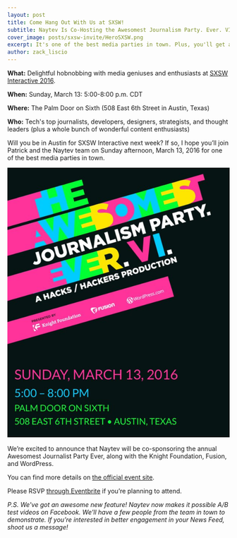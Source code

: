 ```yaml
---
layout: post
title: Come Hang Out With Us at SXSW!
subtitle: Naytev Is Co-Hosting the Awesomest Journalism Party. Ever. VI.
cover_image: posts/sxsw-invite/HeroSXSW.png
excerpt: It's one of the best media parties in town. Plus, you'll get a sneak peek of our awesome new feature!
author: zack_liscio
---
```


**What:** Delightful hobnobbing with media geniuses and enthusiasts at [SXSW Interactive 2016](http://www.sxsw.com/interactive).

**When:** Sunday, March 13: 5:00-8:00 p.m. CDT

**Where:** The Palm Door on Sixth (508 East 6th Street in Austin, Texas)


**Who:** Tech's top journalists, developers, designers, strategists, and thought leaders (plus a whole bunch of wonderful content enthusiasts)

Will you be in Austin for SXSW Interactive next week? If so, I hope you’ll join Patrick and the Naytev team on Sunday afternoon, March 13, 2016 for one of the best media parties in town.

<div class="full zoomable"><img src="/images/posts/sxsw-invite/fullinvite.jpg"></div>


We’re excited to announce that Naytev will be co-sponsoring the annual Awesomest Journalist Party Ever, along with the Knight Foundation, Fusion, and WordPress.

You can find more details on [the official event site](http://theawesomest.journalismparty.com/ever/vi/).

Please RSVP [through Eventbrite](https://www.eventbrite.com/e/the-awesomest-journalism-party-ever-vi-tickets-21349138849) if you’re planning to attend.

*P.S. We've got an awesome new feature! Naytev now makes it possible A/B test videos on Facebook. We’ll have a few people from the team in town to demonstrate. If you’re interested in better engagement in your News Feed, shoot us a message!*